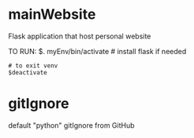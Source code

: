# mainWebsite
Flask application that host personal website

TO RUN:
    $. myEnv/bin/activate
    # install flask if needed
    
    # to exit venv
    $deactivate

# gitIgnore
default "python" gitIgnore from GitHub
